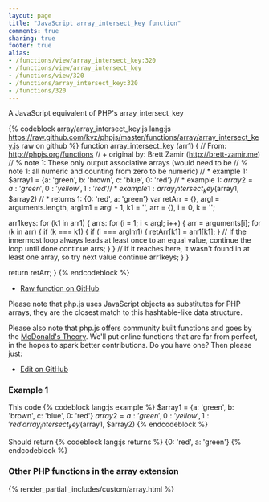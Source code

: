 ```yaml
---
layout: page
title: "JavaScript array_intersect_key function"
comments: true
sharing: true
footer: true
alias:
- /functions/view/array_intersect_key:320
- /functions/view/array_intersect_key
- /functions/view/320
- /functions/array_intersect_key:320
- /functions/320
---
```

<!-- Generated by Rakefile:build -->
A JavaScript equivalent of PHP's array_intersect_key

{% codeblock array/array_intersect_key.js lang:js https://raw.github.com/kvz/phpjs/master/functions/array/array_intersect_key.js raw on github %}
function array_intersect_key (arr1) {
  // From: http://phpjs.org/functions
  // +   original by: Brett Zamir (http://brett-zamir.me)
  // %        note 1: These only output associative arrays (would need to be
  // %        note 1: all numeric and counting from zero to be numeric)
  // *     example 1: $array1 = {a: 'green', b: 'brown', c: 'blue', 0: 'red'}
  // *     example 1: $array2 = {a: 'green', 0: 'yellow', 1: 'red'}
  // *     example 1: array_intersect_key($array1, $array2)
  // *     returns 1: {0: 'red', a: 'green'}
  var retArr = {},
    argl = arguments.length,
    arglm1 = argl - 1,
    k1 = '',
    arr = {},
    i = 0,
    k = '';

  arr1keys: for (k1 in arr1) {
    arrs: for (i = 1; i < argl; i++) {
      arr = arguments[i];
      for (k in arr) {
        if (k === k1) {
          if (i === arglm1) {
            retArr[k1] = arr1[k1];
          }
          // If the innermost loop always leads at least once to an equal value, continue the loop until done
          continue arrs;
        }
      }
      // If it reaches here, it wasn't found in at least one array, so try next value
      continue arr1keys;
    }
  }

  return retArr;
}
{% endcodeblock %}

 - [Raw function on GitHub](https://github.com/kvz/phpjs/blob/master/functions/array/array_intersect_key.js)

Please note that php.js uses JavaScript objects as substitutes for PHP arrays, they are 
the closest match to this hashtable-like data structure. 

Please also note that php.js offers community built functions and goes by the 
[McDonald's Theory](https://medium.com/what-i-learned-building/9216e1c9da7d). We'll put online 
functions that are far from perfect, in the hopes to spark better contributions. 
Do you have one? Then please just: 

 - [Edit on GitHub](https://github.com/kvz/phpjs/edit/master/functions/array/array_intersect_key.js)

### Example 1
This code
{% codeblock lang:js example %}
$array1 = {a: 'green', b: 'brown', c: 'blue', 0: 'red'}
$array2 = {a: 'green', 0: 'yellow', 1: 'red'}
array_intersect_key($array1, $array2)
{% endcodeblock %}

Should return
{% codeblock lang:js returns %}
{0: 'red', a: 'green'}
{% endcodeblock %}


### Other PHP functions in the array extension
{% render_partial _includes/custom/array.html %}
